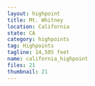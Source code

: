 ```yaml
---
layout: highpoint
title: Mt. Whitney
location: California
state: CA
category: highpoints
tag: Highpoints
tagline: 14,505 feet
name: california_highpoint
files: 21
thumbnail: 21
---
```

